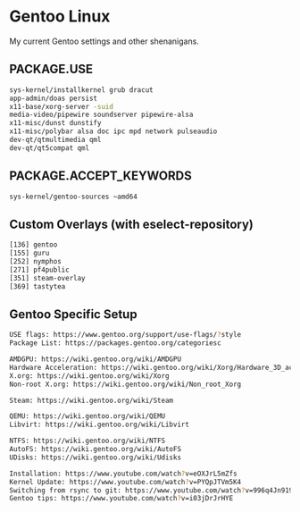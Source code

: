 # Gentoo Linux
My current Gentoo settings and other shenanigans.

## PACKAGE.USE
```bash
sys-kernel/installkernel grub dracut
app-admin/doas persist
x11-base/xorg-server -suid
media-video/pipewire soundserver pipewire-alsa
x11-misc/dunst dunstify
x11-misc/polybar alsa doc ipc mpd network pulseaudio
dev-qt/qtmultimedia qml
dev-qt/qt5compat qml
```

## PACKAGE.ACCEPT_KEYWORDS
```bash
sys-kernel/gentoo-sources ~amd64
```

## Custom Overlays (with eselect-repository)
```bash
[136] gentoo
[155] guru
[252] nymphos
[271] pf4public
[351] steam-overlay
[369] tastytea
```

## Gentoo Specific Setup
```bash
USE flags: https://www.gentoo.org/support/use-flags/?style
Package List: https://packages.gentoo.org/categoriesc

AMDGPU: https://wiki.gentoo.org/wiki/AMDGPU
Hardware Acceleration: https://wiki.gentoo.org/wiki/Xorg/Hardware_3D_acceleration_guide
X.org: https://wiki.gentoo.org/wiki/Xorg
Non-root X.org: https://wiki.gentoo.org/wiki/Non_root_Xorg

Steam: https://wiki.gentoo.org/wiki/Steam

QEMU: https://wiki.gentoo.org/wiki/QEMU
Libvirt: https://wiki.gentoo.org/wiki/Libvirt

NTFS: https://wiki.gentoo.org/wiki/NTFS
AutoFS: https://wiki.gentoo.org/wiki/AutoFS
UDisks: https://wiki.gentoo.org/wiki/Udisks

Installation: https://www.youtube.com/watch?v=eOXJrL5mZfs
Kernel Update: https://www.youtube.com/watch?v=PYQpJTVm5K4
Switching from rsync to git: https://www.youtube.com/watch?v=996q4Jn919k
Gentoo tips: https://www.youtube.com/watch?v=i03jDrJrHYE
```

